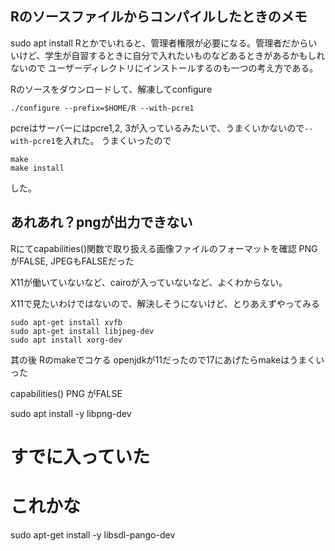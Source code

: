 ## Rのソースファイルからコンパイルしたときのメモ
sudo apt install Rとかでいれると、管理者権限が必要になる。管理者だからいいけど、学生が自習するときに自分で入れたいものなどあるときがあるかもしれないので
ユーザーディレクトリにインストールするのも一つの考え方である。

Rのソースをダウンロードして、解凍してconfigure
```
./configure --prefix=$HOME/R --with-pcre1
```
pcreはサーバーにはpcre1,2, 3が入っているみたいで、うまくいかないので`--with-pcre1`を入れた。
うまくいったので
```
make
make install
```
した。

## あれあれ？pngが出力できない
Rにてcapabilities()関数で取り扱える画像ファイルのフォーマットを確認
PNGがFALSE, JPEGもFALSEだった

X11が働いていないなど、cairoが入っていないなど、よくわからない。

X11で見たいわけではないので、解決しそうにないけど、とりあえずやってみる

```
sudo apt-get install xvfb
sudo apt-get install libjpeg-dev
sudo apt install xorg-dev
```
其の後
Rのmakeでコケる
openjdkが11だったので17にあげたらmakeはうまくいった

capabilities()
PNG がFALSE

sudo apt install -y libpng-dev
# すでに入っていた

# これかな
sudo apt-get install -y libsdl-pango-dev

# 


